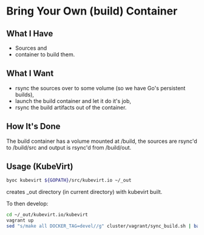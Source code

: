 # Bring Your Own (build) Container

## What I Have

* Sources and
* container to build them.

## What I Want

* rsync the sources over to some volume (so we have Go's persistent builds),
* launch the build container and let it do it's job,
* rsync the build artifacts out of the container.

## How It's Done

The build container has a volume mounted at /build, the sources are rsync'd to /build/src and output is rsync'd from /build/out.

## Usage (KubeVirt)

```bash
byoc kubevirt ${GOPATH}/src/kubevirt.io ~/_out
```

creates _out directory (in current directory) with kubevirt built.

To then develop:

```bash
cd ~/_out/kubevirt.io/kubevirt
vagrant up
sed "s/make all DOCKER_TAG=devel//g" cluster/vagrant/sync_build.sh | bash -
```
